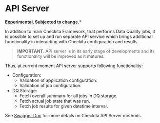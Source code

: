 # API Server

**Experimental. Subjected to change.***

In addition to main Checkita Framework, that performs Data Quality jobs, it is possible
to set up and run separate API service which brings additional functionality in interacting
with Checkita configuration and results.

> **IMPORTANT**. API server is in its early stage of developments and its
> functionality will be improved as it matures.

Thus, at current moment API server supports following functionality:

* Configuration:
  * Validation of application configuration.
  * Validation of job configuration.
* DQ Storage:
  * Fetch overall summary for all jobs in DQ storage.
  * Fetch actual job state that was run.
  * Fetch job results for given datetime interval.

See [Swagger Doc](../swagger/index.md#swagger-doc) for more details on Checkita API Server methods.
